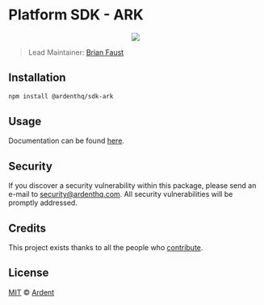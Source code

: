 # Platform SDK - ARK

<p align="center">
    <img src="https://raw.githubusercontent.com/ArdentHQ/platform-sdk/master/packages/sdk-ark/banner.png" />
</p>

> Lead Maintainer: [Brian Faust](https://github.com/faustbrian)

## Installation

```bash
npm install @ardenthq/sdk-ark
```

## Usage

Documentation can be found [here](https://ark.dev/docs/platform-sdk/coins/ark).

## Security

If you discover a security vulnerability within this package, please send an e-mail to security@ardenthq.com. All security vulnerabilities will be promptly addressed.

## Credits

This project exists thanks to all the people who [contribute](../../contributors).

## License

[MIT](LICENSE) © [Ardent](https://ardenthq.com)
